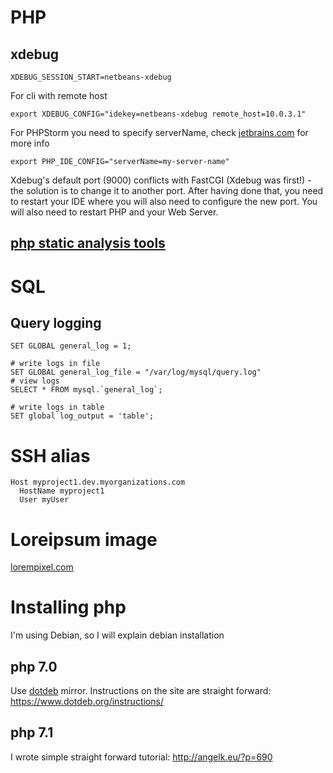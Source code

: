 # PHP

## xdebug
```shell
XDEBUG_SESSION_START=netbeans-xdebug
```
For cli with remote host
```shell
export XDEBUG_CONFIG="idekey=netbeans-xdebug remote_host=10.0.3.1"
```

For PHPStorm you need to specify serverName, check [jetbrains.com](https://www.jetbrains.com/help/phpstorm/debugging-a-php-cli-script.html) for more info
```
export PHP_IDE_CONFIG="serverName=my-server-name"
```

Xdebug's default port (9000) conflicts with FastCGI (Xdebug was first!) - the solution is to change it to another port. After having done that, you need to restart your IDE where you will also need to configure the new port. You will also need to restart PHP and your Web Server.

## [php static analysis tools](https://github.com/exakat/php-static-analysis-tools)

# SQL

## Query logging
```
SET GLOBAL general_log = 1;

# write logs in file
SET GLOBAL general_log_file = "/var/log/mysql/query.log"
# view logs
SELECT * FROM mysql.`general_log`;

# write logs in table
SET global log_output = 'table';
```


# SSH alias
```
Host myproject1.dev.myorganizations.com
  HostName myproject1
  User myUser
```

# Loreipsum image
[lorempixel.com](http://lorempixel.com/)

# Installing php
I'm using Debian, so I will explain debian installation

## php 7.0
Use [dotdeb](https://www.dotdeb.org/mirrors/) mirror.
Instructions on the site are straight forward: https://www.dotdeb.org/instructions/

## php 7.1
I wrote simple straight forward tutorial: http://angelk.eu/?p=690
